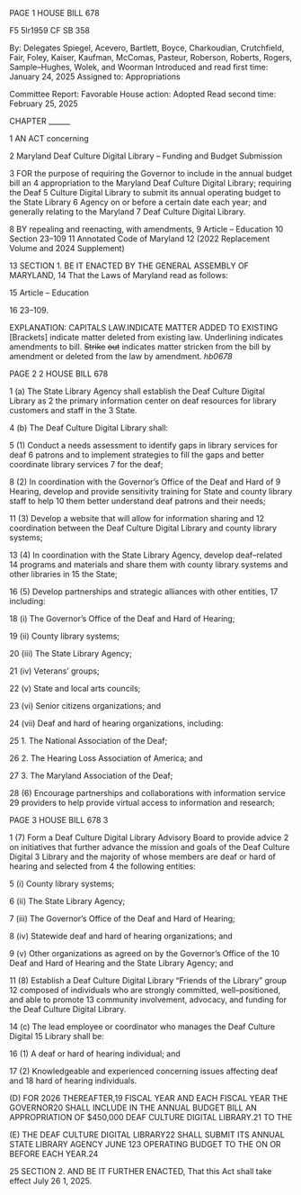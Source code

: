 PAGE 1
HOUSE BILL 678

F5 5lr1959
CF SB 358

By: Delegates Spiegel, Acevero, Bartlett, Boyce, Charkoudian, Crutchfield, Fair,
Foley, Kaiser, Kaufman, McComas, Pasteur, Roberson, Roberts, Rogers,
Sample–Hughes, Wolek, and Woorman
Introduced and read first time: January 24, 2025
Assigned to: Appropriations

Committee Report: Favorable
House action: Adopted
Read second time: February 25, 2025

CHAPTER ______

1 AN ACT concerning

2 Maryland Deaf Culture Digital Library – Funding and Budget Submission

3 FOR the purpose of requiring the Governor to include in the annual budget bill an
4 appropriation to the Maryland Deaf Culture Digital Library; requiring the Deaf
5 Culture Digital Library to submit its annual operating budget to the State Library
6 Agency on or before a certain date each year; and generally relating to the Maryland
7 Deaf Culture Digital Library.

8 BY repealing and reenacting, with amendments,
9 Article – Education
10 Section 23–109
11 Annotated Code of Maryland
12 (2022 Replacement Volume and 2024 Supplement)

13 SECTION 1. BE IT ENACTED BY THE GENERAL ASSEMBLY OF MARYLAND,
14 That the Laws of Maryland read as follows:

15 Article – Education

16 23–109.

EXPLANATION: CAPITALS LAW.INDICATE MATTER ADDED TO EXISTING
[Brackets] indicate matter deleted from existing law.
Underlining indicates amendments to bill.
~~Strike~~ ~~out~~ indicates matter stricken from the bill by amendment or deleted from the law by
amendment. *hb0678*

PAGE 2
2 HOUSE BILL 678

1 (a) The State Library Agency shall establish the Deaf Culture Digital Library as
2 the primary information center on deaf resources for library customers and staff in the
3 State.

4 (b) The Deaf Culture Digital Library shall:

5 (1) Conduct a needs assessment to identify gaps in library services for deaf
6 patrons and to implement strategies to fill the gaps and better coordinate library services
7 for the deaf;

8 (2) In coordination with the Governor’s Office of the Deaf and Hard of
9 Hearing, develop and provide sensitivity training for State and county library staff to help
10 them better understand deaf patrons and their needs;

11 (3) Develop a website that will allow for information sharing and
12 coordination between the Deaf Culture Digital Library and county library systems;

13 (4) In coordination with the State Library Agency, develop deaf–related
14 programs and materials and share them with county library systems and other libraries in
15 the State;

16 (5) Develop partnerships and strategic alliances with other entities,
17 including:

18 (i) The Governor’s Office of the Deaf and Hard of Hearing;

19 (ii) County library systems;

20 (iii) The State Library Agency;

21 (iv) Veterans’ groups;

22 (v) State and local arts councils;

23 (vi) Senior citizens organizations; and

24 (vii) Deaf and hard of hearing organizations, including:

25 1. The National Association of the Deaf;

26 2. The Hearing Loss Association of America; and

27 3. The Maryland Association of the Deaf;

28 (6) Encourage partnerships and collaborations with information service
29 providers to help provide virtual access to information and research;

PAGE 3
HOUSE BILL 678 3

1 (7) Form a Deaf Culture Digital Library Advisory Board to provide advice
2 on initiatives that further advance the mission and goals of the Deaf Culture Digital
3 Library and the majority of whose members are deaf or hard of hearing and selected from
4 the following entities:

5 (i) County library systems;

6 (ii) The State Library Agency;

7 (iii) The Governor’s Office of the Deaf and Hard of Hearing;

8 (iv) Statewide deaf and hard of hearing organizations; and

9 (v) Other organizations as agreed on by the Governor’s Office of the
10 Deaf and Hard of Hearing and the State Library Agency; and

11 (8) Establish a Deaf Culture Digital Library “Friends of the Library” group
12 composed of individuals who are strongly committed, well–positioned, and able to promote
13 community involvement, advocacy, and funding for the Deaf Culture Digital Library.

14 (c) The lead employee or coordinator who manages the Deaf Culture Digital
15 Library shall be:

16 (1) A deaf or hard of hearing individual; and

17 (2) Knowledgeable and experienced concerning issues affecting deaf and
18 hard of hearing individuals.

(D) FOR 2026 THEREAFTER,19 FISCAL YEAR AND EACH FISCAL YEAR THE
GOVERNOR20 SHALL INCLUDE IN THE ANNUAL BUDGET BILL AN APPROPRIATION OF
$450,000 DEAF CULTURE DIGITAL LIBRARY.21 TO THE

(E) THE DEAF CULTURE DIGITAL LIBRARY22 SHALL SUBMIT ITS ANNUAL
STATE LIBRARY AGENCY JUNE 123 OPERATING BUDGET TO THE ON OR BEFORE EACH
YEAR.24

25 SECTION 2. AND BE IT FURTHER ENACTED, That this Act shall take effect July
26 1, 2025.
